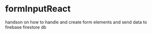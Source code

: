 # formInputReact

handson on how to handle and create form elements and send data to firebase firestore db
